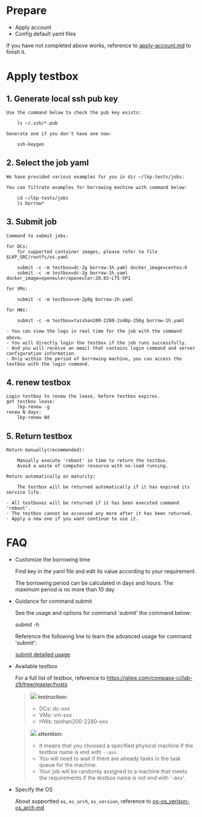 # Prepare

- Apply account
- Config default yaml files

If you have not completed above works, reference to [apply-account.md](https://gitee.com/openeuler/compass-ci/blob/master/doc/user-guide/apply-account.md) to finish it.

# Apply testbox

## 1. Generate local ssh pub key

    Use the command below to check the pub key exists:

        ls ~/.ssh/*.pub

    Generate one if you don't have one now:

        ssh-keygen

## 2. Select the job yaml

    We have provided various examples for you in dir ~/lkp-tests/jobs:

    You can filtrate examples for borrowing machine with command below:

        cd ~/lkp-tests/jobs
        ls borrow*

## 3. Submit job

    Command to submit jobs:

    for DCs:
        for supported container images, please refer to file $LKP_SRC/rootfs/os.yaml

        submit -c -m testbox=dc-2g borrow-1h.yaml docker_image=centos:8
        submit -c -m testbox=dc-2g borrow-1h.yaml docker_image=openeuler/openeuler:20.03-LTS-SP1

    for VMs:

        submit -c -m testbox=vm-2p8g borrow-1h.yaml

    for HWs:

        submit -c -m testbox=taishan200-2280-2s48p-256g borrow-1h.yaml

    - You can view the logs in real time for the job with the command above。
    - You will directly login the testbox if the job runs successfully.
    - And you will receive an email that contains login command and server configuration information.
    - Only within the period of borrowing machine, you can access the textbox with the login command.

## 4. renew testbox
    Login testbox to renew the lease, before testbox expires.
    get testbox lease:
        lkp-renew -g
    renew N days:
        lkp-renew Nd

## 5. Return testbox

    Return manually(recommended):

        Manually execute 'reboot' in time to return the testbox.
        Avoid a waste of computer resource with no-load running.

    Return automatically on maturity:

        The testbox will be returned automatically if it has expired its service life.

    - All testboxes will be returned if it has been executed command 'reboot'.
    - The testbox cannot be accessed any more after it has been returned.
    - Apply a new one if you want continue to use it.

# FAQ

* Customize the borrowing time

    Find key in the yaml file and edit its value according to your requirement.

	The borrowing period can be calculated in days and hours.
	The maximum period is no more than 10 day.

* Guidance for command submit

    See the usage and options for command 'submit' the command below:

	submit -h

    Reference the following line to learn the advanced usage for command 'submit':
    
    [submit detailed usage](https://gitee.com/openeuler/compass-ci/blob/master/doc/job/submit/submit-job.zh.md)

* Available testbox

    For a full list of testbox, reference to https://gitee.com/compass-ci/lab-z9/tree/master/hosts

    >![](../icons/icon-note.gif) **instruction:**
    >
    > - DCs: dc-xxx
    > - VMs: vm-xxx
    > - HWs: taishan200-2280-xxx

    >![](../icons/icon-notice.gif) **attention:**
    > - It means that you choosed a specified physical machine if the testbox name is end with `--axx`.
    > - You will need to wait if there are already tasks in the task queue for the machine.
    > - Your job will be randomly assigned to a machine that meets the requirements if the testbox name is not end with '-axx'.

* Specify the OS

    About supportted `os`, `os_arch`, `os_version`, reference to [os-os_verison-os_arch.md](https://gitee.com/openeuler/compass-ci/blob/master/doc/job/fields/os-os_verison-os_arch.md)
